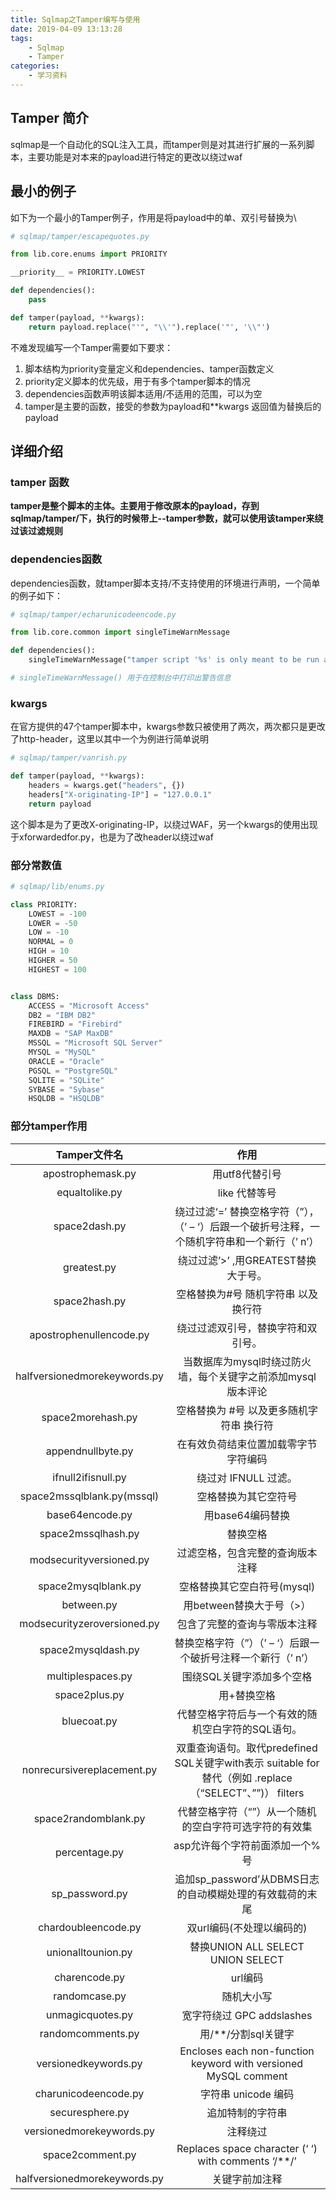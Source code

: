 ```yaml
---
title: Sqlmap之Tamper编写与使用
date: 2019-04-09 13:13:28
tags:
    - Sqlmap
    - Tamper 
categories:
    - 学习资料
---
```


## Tamper 简介
sqlmap是一个自动化的SQL注入工具，而tamper则是对其进行扩展的一系列脚本，主要功能是对本来的payload进行特定的更改以绕过waf

## 最小的例子
如下为一个最小的Tamper例子，作用是将payload中的单、双引号替换为\\
```python
# sqlmap/tamper/escapequotes.py

from lib.core.enums import PRIORITY

__priority__ = PRIORITY.LOWEST

def dependencies():
    pass

def tamper(payload, **kwargs):
    return payload.replace("'", "\\'").replace('"', '\\"')
```
<!-- more -->

不难发现编写一个Tamper需要如下要求：
1. 脚本结构为priority变量定义和dependencies、tamper函数定义
2. priority定义脚本的优先级，用于有多个tamper脚本的情况
3. dependencies函数声明该脚本适用/不适用的范围，可以为空
4. tamper是主要的函数，接受的参数为payload和**kwargs
返回值为替换后的payload

## 详细介绍
### tamper 函数

__tamper是整个脚本的主体。主要用于修改原本的payload，存到sqlmap/tamper/下，执行的时候带上--tamper参数，就可以使用该tamper来绕过该过滤规则__

### dependencies函数
dependencies函数，就tamper脚本支持/不支持使用的环境进行声明，一个简单的例子如下：
```python
# sqlmap/tamper/echarunicodeencode.py

from lib.core.common import singleTimeWarnMessage

def dependencies():
    singleTimeWarnMessage("tamper script '%s' is only meant to be run against ASP or ASP.NET web applications" % os.path.basename(__file__).split(".")[0])

# singleTimeWarnMessage() 用于在控制台中打印出警告信息
```

### kwargs
在官方提供的47个tamper脚本中，kwargs参数只被使用了两次，两次都只是更改了http-header，这里以其中一个为例进行简单说明
```python
# sqlmap/tamper/vanrish.py

def tamper(payload, **kwargs):
    headers = kwargs.get("headers", {})
    headers["X-originating-IP"] = "127.0.0.1"
    return payload
```
这个脚本是为了更改X-originating-IP，以绕过WAF，另一个kwargs的使用出现于xforwardedfor.py，也是为了改header以绕过waf

### 部分常数值
```python
# sqlmap/lib/enums.py

class PRIORITY:
    LOWEST = -100
    LOWER = -50
    LOW = -10
    NORMAL = 0
    HIGH = 10
    HIGHER = 50
    HIGHEST = 100


class DBMS:
    ACCESS = "Microsoft Access"
    DB2 = "IBM DB2"
    FIREBIRD = "Firebird"
    MAXDB = "SAP MaxDB"
    MSSQL = "Microsoft SQL Server"
    MYSQL = "MySQL"
    ORACLE = "Oracle"
    PGSQL = "PostgreSQL"
    SQLITE = "SQLite"
    SYBASE = "Sybase"
    HSQLDB = "HSQLDB"
```

### 部分tamper作用
|Tamper文件名|作用|
|:----:|:----:|
|apostrophemask.py|用utf8代替引号|
|equaltolike.py|like 代替等号|
|space2dash.py|绕过过滤‘=’ 替换空格字符（”），（’ – ‘）后跟一个破折号注释，一个随机字符串和一个新行（’ n’）|
|greatest.py|绕过过滤’>’ ,用GREATEST替换大于号。|
|space2hash.py|空格替换为#号 随机字符串 以及换行符|
|apostrophenullencode.py|绕过过滤双引号，替换字符和双引号。|
|halfversionedmorekeywords.py|当数据库为mysql时绕过防火墙，每个关键字之前添加mysql版本评论|
|space2morehash.py|空格替换为 #号 以及更多随机字符串 换行符|
|appendnullbyte.py|在有效负荷结束位置加载零字节字符编码|
|ifnull2ifisnull.py|绕过对 IFNULL 过滤。|
|space2mssqlblank.py(mssql)|空格替换为其它空符号|
|base64encode.py|用base64编码替换|
|space2mssqlhash.py|替换空格|
|modsecurityversioned.py|过滤空格，包含完整的查询版本注释|
|space2mysqlblank.py|空格替换其它空白符号(mysql)|
|between.py|用between替换大于号（>）|
|modsecurityzeroversioned.py|包含了完整的查询与零版本注释|
|space2mysqldash.py|替换空格字符（”）（’ – ‘）后跟一个破折号注释一个新行（’ n’）|
|multiplespaces.py|围绕SQL关键字添加多个空格|
|space2plus.py|用+替换空格|
|bluecoat.py|代替空格字符后与一个有效的随机空白字符的SQL语句。|
|nonrecursivereplacement.py|双重查询语句。取代predefined SQL关键字with表示 suitable for替代（例如  .replace（“SELECT”、””)） filters|
|space2randomblank.py|代替空格字符（“”）从一个随机的空白字符可选字符的有效集|
|percentage.py|asp允许每个字符前面添加一个%号|
|sp_password.py|追加sp_password’从DBMS日志的自动模糊处理的有效载荷的末尾|
|chardoubleencode.py| 双url编码(不处理以编码的)|
|unionalltounion.py|替换UNION ALL SELECT UNION SELECT|
|charencode.py|url编码|
|randomcase.py|随机大小写|
|unmagicquotes.py|宽字符绕过 GPC  addslashes|
|randomcomments.py|用/**/分割sql关键字|
|versionedkeywords.py|Encloses each non-function keyword with versioned MySQL comment|
|charunicodeencode.py|字符串 unicode 编码|
|securesphere.py|追加特制的字符串|
|versionedmorekeywords.py|注释绕过|
|space2comment.py|Replaces space character (‘ ‘) with comments ‘/**/’|
|halfversionedmorekeywords.py|关键字前加注释|
